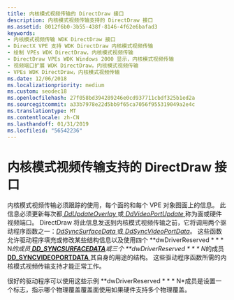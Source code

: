 ```yaml
---
title: 内核模式视频传输的 DirectDraw 接口
description: 内核模式视频传输支持的 DirectDraw 接口
ms.assetid: 8012f6b0-3b55-438f-8146-4f62e6bafad3
keywords:
- 内核模式视频传输 WDK DirectDraw 接口
- DirectX VPE 支持 WDK DirectDraw 内核模式视频传输
- 绘制 VPEs WDK DirectDraw，内核模式视频传输
- DirectDraw VPEs WDK Windows 2000 显示，内核模式视频传输
- 视频端口扩展 WDK DirectDraw，内核模式视频传输
- VPEs WDK DirectDraw，内核模式视频传输
ms.date: 12/06/2018
ms.localizationpriority: medium
ms.custom: seodec18
ms.openlocfilehash: 27f058bd394289246e0cd937711cbdf325b1ed2a
ms.sourcegitcommit: a33b7978e22d5bb9f65ca7056f955319049a2e4c
ms.translationtype: MT
ms.contentlocale: zh-CN
ms.lasthandoff: 01/31/2019
ms.locfileid: "56542236"
---
```

# <a name="directdraw-interfaces-for-kernel-mode-video-transport-support"></a>内核模式视频传输支持的 DirectDraw 接口

内核模式视频传输必须跟踪的使用，每个面的和每个 VPE 对象图面上的信息。 此信息必须更新每次都[ *DdUpdateOverlay* ](https://msdn.microsoft.com/library/windows/hardware/ff550369)或[ *DdVideoPortUpdate* ](https://msdn.microsoft.com/library/windows/hardware/ff550450)称为面或硬件视频端口。 DirectDraw 将此信息发送到内核模式视频传输之前，它将调用两个驱动程序函数之一：[*DdSyncSurfaceData* ](https://msdn.microsoft.com/library/windows/hardware/ff550345)或[ *DdSyncVideoPortData*](https://msdn.microsoft.com/library/windows/hardware/ff550350)。 这些函数允许驱动程序填充或修改某些结构信息以及使用四个 **dwDriverReserved * * * N*的成员[ **DD\_SYNCSURFACEDATA**](https://msdn.microsoft.com/library/windows/hardware/ff551739)或三个 **dwDriverReserved * * * N*的成员[ **DD\_SYNCVIDEOPORTDATA** ](https://msdn.microsoft.com/library/windows/hardware/ff551740)其自身的用途的结构。 这些驱动程序函数所需的内核模式视频传输支持才能正常工作。

很好的驱动程序可以使用这些示例 **dwDriverReserved * * * N*成员是设置一个标志，指示哪个物理覆盖覆盖面使用如果硬件支持多个物理覆盖。

 

 





